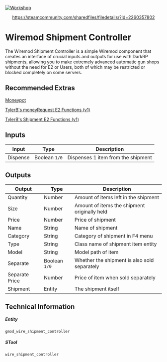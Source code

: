 [![Workshop](https://i.imgur.com/laN3Sgo.png)](https://steamcommunity.com/sharedfiles/filedetails/?id=2260357802)
<p align="center">
	<a href="https://steamcommunity.com/sharedfiles/filedetails/?id=2260357802">https://steamcommunity.com/sharedfiles/filedetails/?id=2260357802</a>
</p>

# Wiremod Shipment Controller

The Wiremod Shipment Controller is a simple Wiremod component that creates an interface of crucial inputs and outputs for use with DarkRP shipments, allowing you to make extremely advanced automatic gun shops without the need for E2 or Users, both of which may be restricted or blocked completely on some servers.

## Recommended Extras

[Moneypot](https://steamcommunity.com/sharedfiles/filedetails/?id=109905241)

[TylerB's moneyRequest E2 Functions (v1)](https://steamcommunity.com/sharedfiles/filedetails/?id=259174593)

[TylerB's Shipment E2 Functions (v1)](https://steamcommunity.com/sharedfiles/filedetails/?id=217722743)

## Inputs

| **Input** | **Type**      | **Description**                                  |
|-----------|---------------|--------------------------------------------------|
| Dispense  | Boolean `1/0` | Dispenses 1 item from the shipment               |

## Outputs

| **Output**     | **Type**      | **Description**                              |
|----------------|---------------|----------------------------------------------|
| Quantity       | Number        | Amount of items left in the shipment         |
| Size           | Number        | Amount of items the shipment originally held |
| Price          | Number        | Price of shipment                            |
| Name           | String        | Name of shipment                             |
| Category       | String        | Category of shipment in F4 menu              |
| Type           | String        | Class name of shipment item entity           |
| Model          | String        | Model path of item                           |
| Separate       | Boolean `1/0` | Whether the shipment is also sold separately |
| Separate Price | Number        | Price of item when sold separately           |
| Shipment       | Entity        | The shipment itself                          |

## Technical Information

##### Entity
`gmod_wire_shipment_controller`

##### STool
`wire_shipment_controller`